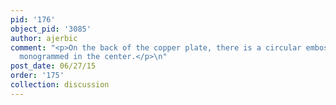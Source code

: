 ```yaml
---
pid: '176'
object_pid: '3085'
author: ajerbic
comment: "<p>On the back of the copper plate, there is a circular embossing with GK
  monogrammed in the center.</p>\n"
post_date: 06/27/15
order: '175'
collection: discussion
---
```

